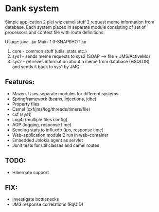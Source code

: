 # Dank system
Simple application 2 plei wiz camel stuff 2 request meme information from database.
Each system placed in separate module consisting of set of processors and context file with route definitions.

Usage:
java -jar Main-1.0-SNAPSHOT.jar

1. core - common stuff (utils, stats etc.)
2. sys1 - sends meme requests to sys2 (SOAP --> file + JMS/ActiveMq)
3. sys2 - retrieves information about a meme from database (HSQLDB) and sends it back to sys1 by JMQ

## Features:
* Maven. Uses separate modules for different systems
* Springframework (beans, injections, jdbc)
* Property files
* Camel (cxf/jms/log/threads/timers/file)
* cxf (sys1)
* Log4j (multiple files config)
* AOP (logging, response time)
* Sending stats to influxdb (tps, response time)
* Web-application module 2 run in web-container
* Embedded Jolokia agent as servlet
* Junit tests for util classes and camel routes


## TODO:
* Hibernate support 

## FIX:
* Investigate bottlenecks
* JMS response correlations (RqUID)
